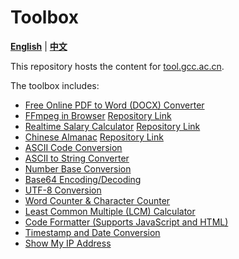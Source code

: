 # Toolbox

[**English**](./README.md) | [**中文**](./README_ZH.md)

This repository hosts the content for [tool.gcc.ac.cn](https://tool.gcc.ac.cn).

The toolbox includes:
- [Free Online PDF to Word (DOCX) Converter](https://pdf2word.gcc.ac.cn/)
- [FFmpeg in Browser](https://ffmpeg.gcc.ac.cn/en/index.html) [Repository Link](https://github.com/chn-lee-yumi/ffmpeg_in_browser)
- [Realtime Salary Calculator](https://salary.gcc.ac.cn/) [Repository Link](https://github.com/chn-lee-yumi/salary_calculator)
- [Chinese Almanac](https://huangli.gcc.ac.cn/) [Repository Link](https://github.com/chn-lee-yumi/huangli)
- [ASCII Code Conversion](https://tool.gcc.ac.cn/en/ascii.html)
- [ASCII to String Converter](https://tool.gcc.ac.cn/en/ascii_string.html)
- [Number Base Conversion](https://tool.gcc.ac.cn/en/base_converter.html)
- [Base64 Encoding/Decoding](https://tool.gcc.ac.cn/en/base64.html)
- [UTF-8 Conversion](https://tool.gcc.ac.cn/en/utf8.html)
- [Word Counter & Character Counter](https://tool.gcc.ac.cn/en/word_count.html)
- [Least Common Multiple (LCM) Calculator](https://tool.gcc.ac.cn/en/lcm.html)
- [Code Formatter (Supports JavaScript and HTML)](https://tool.gcc.ac.cn/en/formatter.html)
- [Timestamp and Date Conversion](https://tool.gcc.ac.cn/en/timestamp.html)
- [Show My IP Address](https://ip.gcc.ac.cn/)
